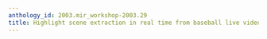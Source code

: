 ```yaml
---
anthology_id: 2003.mir_workshop-2003.29
title: Highlight scene extraction in real time from baseball live video
---
```

